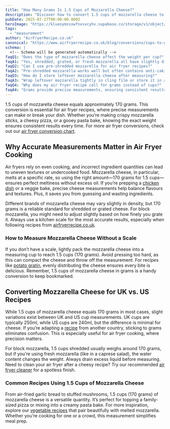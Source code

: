 ```yaml
---
title: "How Many Grams Is 1.5 Cups of Mozzarella Cheese?"
description: "Discover how to convert 1.5 cups of mozzarella cheese to grams for perfect air fryer recipes every time. Get precise measurements now!"
pubDate: 2025-07-27T00:00:00.000Z
heroImage: "https://klueoymssxwfnxsvcyhv.supabase.co/storage/v1/object/public/Shmucket/how-many-grams-is-1-5-cups-of-mozzarella-cheese.webp"
tags:
  - "measurement"
author: "AirFryerRecipe.co.uk"
canonical: "https://www.airfryerrecipe.co.uk/blog/conversions/cups-to-grams/how-many-grams-is-1-5-cups-of-mozzarella-cheese"
schema: |
  <!-- Schema will be generated automatically -->
faqQ1: "Does the type of mozzarella cheese affect the weight per cup?"
faqA1: "Yes, shredded, grated, or fresh mozzarella all have slightly different densities. Shredded mozzarella weighs about 113 grams per cup, so 1.5 cups would be roughly 170 grams. Fresh mozzarella, due to its higher water content, may weigh more, so always drain it well before measuring."
faqQ2: "Can I use pre-shredded mozzarella for air fryer recipes?"
faqA2: "Pre-shredded mozzarella works well but often contains anti-caking agents that may affect meltiness. For best results in air fryer recipes, freshly grated cheese melts more evenly. If using pre-shredded, stick to the 170-gram measurement for 1.5 cups."
faqQ3: "How do I store leftover mozzarella cheese after measuring?"
faqA3: "Wrap leftover mozzarella tightly in cling film or store it in an airtight container in the fridge. Use within 3–5 days for optimal freshness. For longer storage, freeze shredded mozzarella in a sealed bag for up to 2 months."
faqQ4: "Why does my air fryer recipe call for grams instead of cups?"
faqA4: "Grams provide precise measurements, ensuring consistent results in air fryer cooking. Cups can vary based on how ingredients are packed, but weight (grams) is always accurate. This is especially important for cheese, where too much or too little can alter texture and cooking time."
---
```

<p>1.5 cups of mozzarella cheese equals approximately 170 grams. This conversion is essential for air fryer recipes, where precise measurements can make or break your dish. Whether you’re making crispy mozzarella sticks, a cheesy pizza, or a gooey pasta bake, knowing the exact weight ensures consistent results every time. For more air fryer conversions, check out our <a href=https://www.airfryerrecipe.co.uk/air-fryer-conversion-chart>air fryer conversion chart</a>.</p>

<h2>Why Accurate Measurements Matter in Air Fryer Cooking</h2>  
<p>Air fryers rely on even cooking, and incorrect ingredient quantities can lead to uneven textures or undercooked food. Mozzarella cheese, in particular, melts at a specific rate, so using the right amount—170 grams for 1.5 cups—ensures perfect meltiness without excess oil. If you’re prepping a <a href=https://www.airfryerrecipe.co.uk/recipe-category/chicken>chicken dish</a> or a veggie bake, precise cheese measurements help balance flavours and textures. Plus, it saves you from guessing and wasting ingredients.</p>  

<p>Different brands of mozzarella cheese may vary slightly in density, but 170 grams is a reliable standard for shredded or grated cheese. For block mozzarella, you might need to adjust slightly based on how finely you grate it. Always use a kitchen scale for the most accurate results, especially when following recipes from <a href=https://www.airfryerrecipe.co.uk>airfryerrecipe.co.uk</a>.</p>  

<h3>How to Measure Mozzarella Cheese Without a Scale</h3>  
<p>If you don’t have a scale, lightly pack the mozzarella cheese into a measuring cup to reach 1.5 cups (170 grams). Avoid pressing too hard, as this can compact the cheese and throw off the measurement. For recipes like <a href=https://www.airfryerrecipe.co.uk/recipe-category/potatoes>potato gratin</a>, evenly distributing the cheese ensures every bite is delicious. Remember, 1.5 cups of mozzarella cheese in grams is a handy conversion to keep bookmarked.</p>  

<h2>Converting Mozzarella Cheese for UK vs. US Recipes</h2>  
<p>While 1.5 cups of mozzarella cheese equals 170 grams in most cases, slight variations exist between UK and US cup measurements. UK cups are typically 250ml, while US cups are 240ml, but the difference is minimal for cheese. If you’re adapting a <a href=https://www.airfryerrecipe.co.uk/recipes>recipe</a> from another country, sticking to grams eliminates confusion. This is especially useful for air fryer cooking, where precision matters.</p>  

<p>For block mozzarella, 1.5 cups shredded usually weighs around 170 grams, but if you’re using fresh mozzarella (like in a caprese salad), the water content changes the weight. Always drain excess liquid before measuring. Need to clean your air fryer after a cheesy recipe? Try our recommended <a href=https://www.airfryerrecipe.co.uk/air-fryer-cleaner>air fryer cleaner</a> for a spotless finish.</p>  

<h3>Common Recipes Using 1.5 Cups of Mozzarella Cheese</h3>  
<p>From air-fried garlic bread to stuffed mushrooms, 1.5 cups (170 grams) of mozzarella cheese is a versatile quantity. It’s perfect for topping a family-sized pizza or mixing into a creamy pasta bake. For more inspiration, explore our <a href=https://www.airfryerrecipe.co.uk/recipe-category/vegetables>vegetable recipes</a> that pair beautifully with melted mozzarella. Whether you’re cooking for one or a crowd, this measurement simplifies meal prep.</p>
